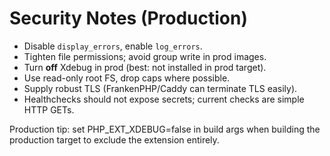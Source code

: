 # Security Notes (Production)

- Disable `display_errors`, enable `log_errors`.
- Tighten file permissions; avoid group write in prod images.
- Turn **off** Xdebug in prod (best: not installed in prod target).
- Use read-only root FS, drop caps where possible.
- Supply robust TLS (FrankenPHP/Caddy can terminate TLS easily).
- Healthchecks should not expose secrets; current checks are simple HTTP GETs.

Production tip: set PHP_EXT_XDEBUG=false in build args when building the production target to exclude the extension entirely.